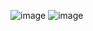 
![image](https://github.com/user-attachments/assets/d56b7670-88cd-4e5b-bea4-ced8ea7ff011)
![image](https://github.com/user-attachments/assets/200801bf-1d72-4f13-bc0a-21cc66a7e774)

